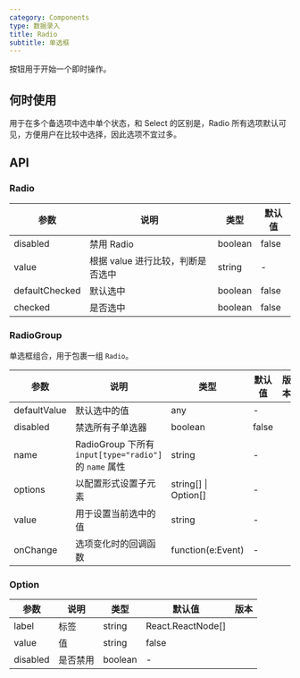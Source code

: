 ```yaml
---
category: Components
type: 数据录入
title: Radio
subtitle: 单选框
---
```


按钮用于开始一个即时操作。

## 何时使用

用于在多个备选项中选中单个状态，和 Select 的区别是，Radio 所有选项默认可见，方便用户在比较中选择，因此选项不宜过多。
## API

### Radio

| 参数 | 说明 | 类型 | 默认值 |
| --- | --- | --- | --- |
| disabled | 禁用 Radio | boolean | false |
| value | 根据 value 进行比较，判断是否选中 | string | - |
| defaultChecked | 默认选中 | boolean | false |
| checked | 是否选中 | boolean | false |

### RadioGroup

单选框组合，用于包裹一组 `Radio`。

| 参数 | 说明 | 类型 | 默认值 | 版本 |
| --- | --- | --- | --- | --- |
| defaultValue | 默认选中的值 | any | - |  |
| disabled | 禁选所有子单选器 | boolean | false |  |
| name | RadioGroup 下所有 `input[type="radio"]` 的 `name` 属性 | string | - |  |
| options | 以配置形式设置子元素 | string\[] \| Option\[] | - |  |
| value | 用于设置当前选中的值 | string | - |  |
| onChange | 选项变化时的回调函数 | function(e:Event) | - |  |

### Option
| 参数 | 说明 | 类型 | 默认值 | 版本 |
| --- | --- | --- | --- | --- |
| label | 标签 | string|React.ReactNode[] |  |
| value | 值 | string | false |  |
| disabled | 是否禁用 | boolean | - |  |
